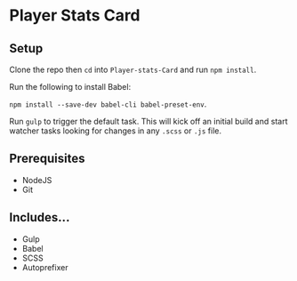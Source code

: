 # Player Stats Card

## Setup

Clone the repo then `cd` into `Player-stats-Card` and run `npm install`.

Run the following to install Babel:

`npm install --save-dev babel-cli babel-preset-env`.

Run `gulp` to trigger the default task. This will kick off an initial build and start watcher tasks looking for changes in any `.scss` or `.js` file.

## Prerequisites
* NodeJS
* Git


## Includes...
* Gulp
* Babel
* SCSS
* Autoprefixer
